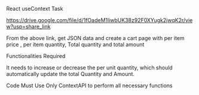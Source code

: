 React useContext Task

https://drive.google.com/file/d/1fOadeM1liwbUK38z92F0XYugk2jwqK2r/view?usp=share_link

From the above link, get JSON data and create a cart page with per item price , per item quantity,
Total quantity and total amount

Functionalities Required

It needs to increase or decrease the per unit quantity, which should automatically update the total Quantity and Amount.

Code Must Use Only ContextAPI  to perform all necessary functions
